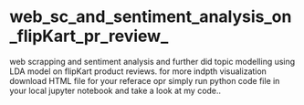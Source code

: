# web_sc_and_sentiment_analysis_on_flipKart_pr_review_
web scrapping and sentiment analysis and further did topic modelling using LDA model on flipKart product reviews.
for more indpth visualization download HTML file for your referace opr simply run python code file in your local jupyter notebook and take a look at my code..
